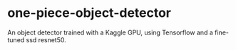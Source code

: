 # one-piece-object-detector
An object detector trained with a Kaggle GPU, using Tensorflow and a fine-tuned ssd resnet50. 
